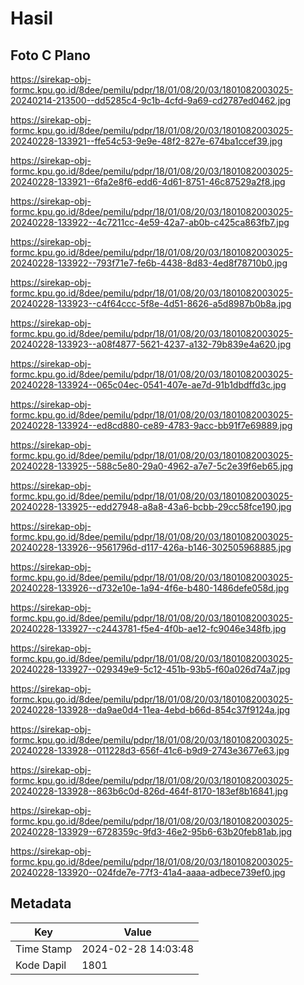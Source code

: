 # Hasil

## Foto C Plano

https://sirekap-obj-formc.kpu.go.id/8dee/pemilu/pdpr/18/01/08/20/03/1801082003025-20240214-213500--dd5285c4-9c1b-4cfd-9a69-cd2787ed0462.jpg

https://sirekap-obj-formc.kpu.go.id/8dee/pemilu/pdpr/18/01/08/20/03/1801082003025-20240228-133921--ffe54c53-9e9e-48f2-827e-674ba1ccef39.jpg

https://sirekap-obj-formc.kpu.go.id/8dee/pemilu/pdpr/18/01/08/20/03/1801082003025-20240228-133921--6fa2e8f6-edd6-4d61-8751-46c87529a2f8.jpg

https://sirekap-obj-formc.kpu.go.id/8dee/pemilu/pdpr/18/01/08/20/03/1801082003025-20240228-133922--4c7211cc-4e59-42a7-ab0b-c425ca863fb7.jpg

https://sirekap-obj-formc.kpu.go.id/8dee/pemilu/pdpr/18/01/08/20/03/1801082003025-20240228-133922--793f71e7-fe6b-4438-8d83-4ed8f78710b0.jpg

https://sirekap-obj-formc.kpu.go.id/8dee/pemilu/pdpr/18/01/08/20/03/1801082003025-20240228-133923--c4f64ccc-5f8e-4d51-8626-a5d8987b0b8a.jpg

https://sirekap-obj-formc.kpu.go.id/8dee/pemilu/pdpr/18/01/08/20/03/1801082003025-20240228-133923--a08f4877-5621-4237-a132-79b839e4a620.jpg

https://sirekap-obj-formc.kpu.go.id/8dee/pemilu/pdpr/18/01/08/20/03/1801082003025-20240228-133924--065c04ec-0541-407e-ae7d-91b1dbdffd3c.jpg

https://sirekap-obj-formc.kpu.go.id/8dee/pemilu/pdpr/18/01/08/20/03/1801082003025-20240228-133924--ed8cd880-ce89-4783-9acc-bb91f7e69889.jpg

https://sirekap-obj-formc.kpu.go.id/8dee/pemilu/pdpr/18/01/08/20/03/1801082003025-20240228-133925--588c5e80-29a0-4962-a7e7-5c2e39f6eb65.jpg

https://sirekap-obj-formc.kpu.go.id/8dee/pemilu/pdpr/18/01/08/20/03/1801082003025-20240228-133925--edd27948-a8a8-43a6-bcbb-29cc58fce190.jpg

https://sirekap-obj-formc.kpu.go.id/8dee/pemilu/pdpr/18/01/08/20/03/1801082003025-20240228-133926--9561796d-d117-426a-b146-302505968885.jpg

https://sirekap-obj-formc.kpu.go.id/8dee/pemilu/pdpr/18/01/08/20/03/1801082003025-20240228-133926--d732e10e-1a94-4f6e-b480-1486defe058d.jpg

https://sirekap-obj-formc.kpu.go.id/8dee/pemilu/pdpr/18/01/08/20/03/1801082003025-20240228-133927--c2443781-f5e4-4f0b-ae12-fc9046e348fb.jpg

https://sirekap-obj-formc.kpu.go.id/8dee/pemilu/pdpr/18/01/08/20/03/1801082003025-20240228-133927--029349e9-5c12-451b-93b5-f60a026d74a7.jpg

https://sirekap-obj-formc.kpu.go.id/8dee/pemilu/pdpr/18/01/08/20/03/1801082003025-20240228-133928--da9ae0d4-11ea-4ebd-b66d-854c37f9124a.jpg

https://sirekap-obj-formc.kpu.go.id/8dee/pemilu/pdpr/18/01/08/20/03/1801082003025-20240228-133928--011228d3-656f-41c6-b9d9-2743e3677e63.jpg

https://sirekap-obj-formc.kpu.go.id/8dee/pemilu/pdpr/18/01/08/20/03/1801082003025-20240228-133928--863b6c0d-826d-464f-8170-183ef8b16841.jpg

https://sirekap-obj-formc.kpu.go.id/8dee/pemilu/pdpr/18/01/08/20/03/1801082003025-20240228-133929--6728359c-9fd3-46e2-95b6-63b20feb81ab.jpg

https://sirekap-obj-formc.kpu.go.id/8dee/pemilu/pdpr/18/01/08/20/03/1801082003025-20240228-133920--024fde7e-77f3-41a4-aaaa-adbece739ef0.jpg


## Metadata

| Key        | Value               |
| ---------- | ------------------- |
| Time Stamp | 2024-02-28 14:03:48 |
| Kode Dapil | 1801                |




